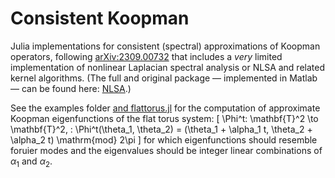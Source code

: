 # Consistent Koopman
Julia implementations for consistent (spectral) approximations of Koopman operators, following [arXiv:2309.00732](https://doi.org/10.48550/arXiv.2309.00732) that includes a _very_ limited implementation of nonlinear Laplacian spectral analysis or NLSA and related kernel algorithms. (The full and original package — implemented in Matlab — can be found here: [NLSA](https://github.com/dg227/NLSA).)

See the examples folder [and flattorus.jl](https://github.com/clairevalva/ConsistentKoopman.jl/blob/main/examples/flattorus.jl) for the computation of approximate Koopman eigenfunctions of the flat torus system:
\[ \Phi^t: \mathbf{T}^2 \to \mathbf{T}^2, \: \Phi^t(\theta_1, \theta_2) = (\theta_1 + \alpha_1 t, \theta_2 + \alpha_2 t) \mathrm{mod} 2\pi \]
for which eigenfunctions should resemble foruier modes and the eigenvalues should be integer linear combinations of $\alpha_1$ and $\alpha_2$.



